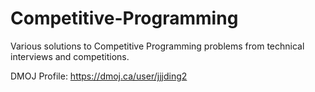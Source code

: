 # Competitive-Programming

Various solutions to Competitive Programming problems from technical interviews and competitions.

DMOJ Profile: https://dmoj.ca/user/jjjding2
